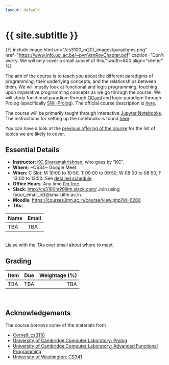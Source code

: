 ```yaml
---
layout: default
---
```


<div class="home">

<h1>{{ site.subtitle }}</h1>

</div>

{% include image.html url="/cs3100_m20/_images/paradigms.png"
   href="https://www.info.ucl.ac.be/~pvr/VanRoyChapter.pdf"
   caption="Don't worry. We will only cover a small subset of this." width=800 align="center" %}

The aim of the course is to teach you about the different paradigms of
programming, their underlying concepts, and the relationships between them. We
will mostly look at functional and logic programming, touching upon imperative
programming concepts as we go through the course. We will study functional
paradigm through [OCaml](https://ocaml.org/) and logic paradigm through Prolog
(specifically [SWI-Prolog](https://www.swi-prolog.org/)). The official course
description is [here](http://www.cse.iitm.ac.in/course_details.php?arg=MTk=).

The course will be primarily taught through interactive [Jupyter
Notebooks](https://jupyter.org/). The instructions for setting up the notebooks
is found [here](https://github.com/kayceesrk/cs3100_m20#running-the-jupyter-notebooks).

You can have a look at the [previous offering of the
course](http://kcsrk.info/cs3100_f19/) for the list of topics we are likely to
cover.

## Essential Details

* **Instructor:** [KC Sivaramakrishnan](http://kcsrk.info), who goes by "KC".
* **Where:** ~CS34~ Google Meet
* **When:** C Slot: M 10:00 to 10:50, T 09:00 to 09:50, W 08:00 to 08:50, F
  13:00 to 13:50. See [detailed schedule]({{site.baseurl}}/schedule).
* **Office Hours**: Any time [I'm free](http://kcsrk.info/calendar).
* **Slack**: http://cs3100m20iitm.slack.com/ Join using {your_email_id}@smail.iitm.ac.in.
* **Moodle**: https://courses.iitm.ac.in/course/view.php?id=6280
* **TAs:** 

| Name | Email | 
|------|-------|
| TBA  | TBA   |

<br>
Liaise with the TAs over email about where to meet. 

## Grading

| Item         | Due      | Weightage (%) |
|--------------|----------|--------------:|
| TBA          | TBA      | TBA           |

<br/> 

## Acknowledgements

The course borrows some of the materials from

* [Cornell: cs3110](http://www.cs.cornell.edu/courses/cs3110/2019sp/)
* [University of Cambridge Computer Laboratory: Prolog](https://www.cl.cam.ac.uk/teaching/1819/Prolog/)
* [University of Cambridge Computer Laboratory: Advanced Functional Programming](https://www.cl.cam.ac.uk/teaching/1718/L28/)
* [University of Washington: CS341](https://courses.cs.washington.edu/courses/cse341/20sp/)

